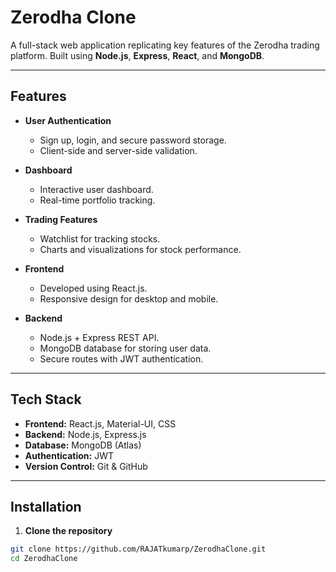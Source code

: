 # Zerodha Clone

A full-stack web application replicating key features of the Zerodha trading platform. Built using **Node.js**, **Express**, **React**, and **MongoDB**.

---

## Features

- **User Authentication**
  - Sign up, login, and secure password storage.
  - Client-side and server-side validation.

- **Dashboard**
  - Interactive user dashboard.
  - Real-time portfolio tracking.

- **Trading Features**
  - Watchlist for tracking stocks.
  - Charts and visualizations for stock performance.

- **Frontend**
  - Developed using React.js.
  - Responsive design for desktop and mobile.

- **Backend**
  - Node.js + Express REST API.
  - MongoDB database for storing user data.
  - Secure routes with JWT authentication.

---

## Tech Stack

- **Frontend:** React.js, Material-UI, CSS
- **Backend:** Node.js, Express.js
- **Database:** MongoDB (Atlas)
- **Authentication:** JWT
- **Version Control:** Git & GitHub

---

## Installation

1. **Clone the repository**
```bash
git clone https://github.com/RAJATkumarp/ZerodhaClone.git
cd ZerodhaClone

